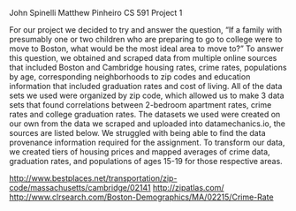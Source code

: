 John Spinelli
Matthew Pinheiro
CS 591 Project 1

For our project we decided to try and answer the question, “If a family with presumably one or two children who are preparing to go to college were to move to Boston, what would be the most ideal area to move to?” To answer this question, we obtained and scraped data from multiple online sources that included Boston and Cambridge housing rates, crime rates, populations by age, corresponding neighborhoods to zip codes and education information that included graduation rates and cost of living. All of the data sets we used were organized by zip code, which allowed us to make 3 data sets that found correlations between 2-bedroom apartment rates, crime rates and college graduation rates. The datasets we used were created on our own from the data we scraped and uploaded into datamechanics.io, the sources are listed below. We struggled with being able to find the data provenance information required for the assignment. To transform our data, we created tiers of housing prices and mapped averages of crime data, graduation rates, and populations of ages 15-19 for those respective areas. 

http://www.bestplaces.net/transportation/zip-code/massachusetts/cambridge/02141
http://zipatlas.com/
http://www.clrsearch.com/Boston-Demographics/MA/02215/Crime-Rate